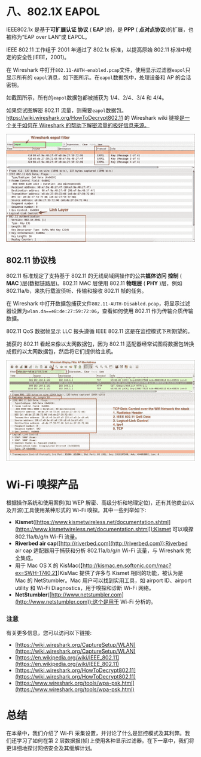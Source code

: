 # 八、802.1X EAPOL

IEEE802.1x 是基于**可扩展认证** **协议** ( **EAP** )的，是 **PPP** ( **点对点协议**)的扩展，也被称为“EAP over LAN”或 EAPOL。

IEEE 802.11 工作组于 2001 年通过了 802.1x 标准，以提高原始 802.11 标准中规定的安全性(IEEE，2001)。

在 Wireshark 中打开`802.11-AUTH-enabled.pcap`文件，使用显示过滤器`eapol`只显示所有的 `eapol`消息，如下图所示。在`eapol`数据包中，处理设备和 AP 的会话密钥。

如截图所示，所有的`eapol`数据包都被捕获为 1/4、2/4、3/4 和 4/4。

如果您试图解密 802.11 流量，则需要`eapol`数据包。https://wiki.wireshark.org/HowToDecrypt802.11 的 Wireshark wiki 链接[是一个关于如何在 Wireshark 的帮助下解密流量的极好信息来源。](https://wiki.wireshark.org/HowToDecrypt802.11)

![802.1X EAPOL](img/00101.jpeg)

## 802.11 协议栈

802.11 标准规定了支持基于 802.11 的无线局域网操作的公共**媒体访问** **控制** ( **MAC** )层(数据链路层)。802.11 MAC 层使用 802.11 **物理层** ( **PHY** )层，例如 802.11a/b，来执行载波侦听、传输和接收 802.11 帧的任务。

在 Wireshark 中打开数据包捕获文件`802.11-AUTH-Disabled.pcap`，将显示过滤器设置为`wlan.da==e8:de:27:59:72:06`，查看如何使用 802.11 作为传输介质传输数据。

802.11 QoS 数据帧显示 LLC 报头遵循 IEEE 802.11 这是在监控模式下所期望的。

捕获的 802.11 看起来像以太网数据包，因为 802.11 适配器经常试图将数据包转换成假的以太网数据包，然后将它们提供给主机。

![The 802.11 protocol stack](img/00102.jpeg)

# Wi-Fi 嗅探产品

根据操作系统和使用案例(如 WEP 解密、高级分析和地理定位)，还有其他商业(以及开源)工具使用某种形式的 Wi-Fi 嗅探。其中一些列举如下:

*   **Kismet**([https://www.kismetwireless.net/documentation.shtml](https://www.kismetwireless.net/documentation.shtml)):Kismet 可以嗅探 802.11a/b/g/n Wi-Fi 流量。
*   **Riverbed air cap**([http://riverbed.com](http://riverbed.com)):Riverbed air cap 适配器用于捕获和分析 802.11a/b/g/n Wi-Fi 流量，与 Wireshark 完全集成。
*   用于 Mac OS X 的 KisMac(【http://kismac.en.softonic.com/mac?ex=SWH-1740.2】)KisMac 提供了许多与 Kismet 相同的功能，被认为是 Mac 的 NetStumbler。Mac 用户可以找到实用工具，如 airport ID、airport utility 和 Wi-Fi Diagnostics，用于嗅探和诊断 Wi-Fi 网络。
*   **NetStumbler**([http://www.netstumbler.com](http://www.netstumbler.com)):这个是用于 Wi-Fi 分析的。

### 注意

有关更多信息，您可以访问以下链接:

*   [https://wiki.wireshark.org/CaptureSetup/WLAN](https://wiki.wireshark.org/CaptureSetup/WLAN)
*   [https://en.wikipedia.org/wiki/IEEE_802.11](https://en.wikipedia.org/wiki/IEEE_802.11)
*   [https://wiki.wireshark.org/HowToDecrypt802.11](https://wiki.wireshark.org/HowToDecrypt802.11)
*   [https://www.wireshark.org/tools/wpa-psk.html](https://www.wireshark.org/tools/wpa-psk.html)

# 总结

在本章中，我们介绍了 Wi-Fi 采集设置，并讨论了什么是监控模式及其利弊。我们还学习了如何在第 2 层数据报(帧)上使用各种显示过滤器。在下一章中，我们将更详细地探讨网络安全及其缓解计划。